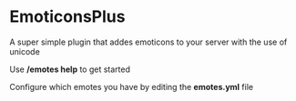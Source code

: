 # EmoticonsPlus
A super simple plugin that addes emoticons to your server with the use of unicode

Use **/emotes help** to get started

Configure which emotes you have by editing the **emotes.yml** file
